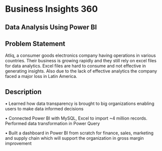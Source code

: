 
# Business Insights 360




## Data Analysis Using Power BI


## Problem Statement

Atliq, a consumer goods electronics company having operations in various countries. Their business is growing rapidly and they still rely on excel files for data analytics. Excel files are hard to consume and not effective in generating insights. Also due to the lack of effective analytics the company faced a major loss in Latin America.
## Description
• Learned how data transparency is brought to big organizations enabling users to make data informed 
decisions 

• Connected Power BI with MySQL, Excel to import ~4 million records. Performed data transformation in Power 
Query 

• Built a dashboard in Power BI from scratch for finance, sales, marketing and supply chain which will support 
the organization in gross margin improvement

